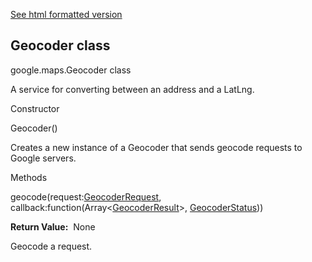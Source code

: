 [See html formatted version](https://huasofoundries.github.io/google-maps-documentation/Geocoder.html)


Geocoder class
--------------

google.maps.Geocoder class

A service for converting between an address and a LatLng.

Constructor

Geocoder()

Creates a new instance of a Geocoder that sends geocode requests to Google servers.

Methods

geocode(request:[GeocoderRequest](https://github.com/amenadiel/google-maps-documentation/blob/master/docs/GeocoderRequest.md), callback:function(Array<[GeocoderResult](https://github.com/amenadiel/google-maps-documentation/blob/master/docs/GeocoderResult.md)\>, [GeocoderStatus](https://github.com/amenadiel/google-maps-documentation/blob/master/docs/GeocoderStatus.md)))

**Return Value:**  None

Geocode a request.
